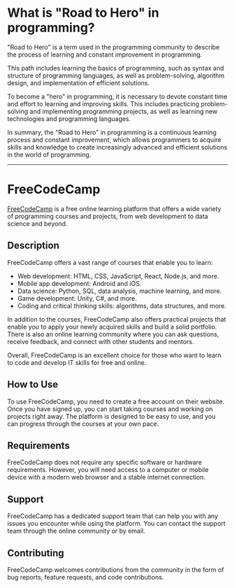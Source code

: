 # What is "Road to Hero" in programming?

"Road to Hero" is a term used in the programming community to describe the process of learning and constant improvement in programming.

This path includes learning the basics of programming, such as syntax and structure of programming languages, as well as problem-solving, algorithm design, and implementation of efficient solutions.

To become a "hero" in programming, it is necessary to devote constant time and effort to learning and improving skills. This includes practicing problem-solving and implementing programming projects, as well as learning new technologies and programming languages.

In summary, the "Road to Hero" in programming is a continuous learning process and constant improvement, which allows programmers to acquire skills and knowledge to create increasingly advanced and efficient solutions in the world of programming.

---

# FreeCodeCamp

[FreeCodeCamp](https://www.freecodecamp.org/learn) is a free online learning platform that offers a wide variety of programming courses and projects, from web development to data science and beyond. 

## Description

FreeCodeCamp offers a vast range of courses that enable you to learn:

- Web development: HTML, CSS, JavaScript, React, Node.js, and more.
- Mobile app development: Android and iOS.
- Data science: Python, SQL, data analysis, machine learning, and more.
- Game development: Unity, C#, and more.
- Coding and critical thinking skills: algorithms, data structures, and more.

In addition to the courses, FreeCodeCamp also offers practical projects that enable you to apply your newly acquired skills and build a solid portfolio. There is also an online learning community where you can ask questions, receive feedback, and connect with other students and mentors.

Overall, FreeCodeCamp is an excellent choice for those who want to learn to code and develop IT skills for free and online.

## How to Use

To use FreeCodeCamp, you need to create a free account on their website. Once you have signed up, you can start taking courses and working on projects right away. The platform is designed to be easy to use, and you can progress through the courses at your own pace.

## Requirements

FreeCodeCamp does not require any specific software or hardware requirements. However, you will need access to a computer or mobile device with a modern web browser and a stable internet connection.

## Support

FreeCodeCamp has a dedicated support team that can help you with any issues you encounter while using the platform. You can contact the support team through the online community or by email.

## Contributing

FreeCodeCamp welcomes contributions from the community in the form of bug reports, feature requests, and code contributions.
